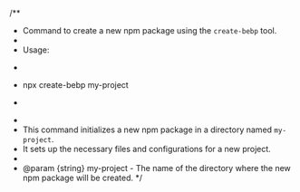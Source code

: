 /**
 * Command to create a new npm package using the `create-bebp` tool.
 *
 * Usage:
 * ```
 * npx create-bebp my-project
 * ```
 *
 * This command initializes a new npm package in a directory named `my-project`.
 * It sets up the necessary files and configurations for a new project.
 *
 * @param {string} my-project - The name of the directory where the new npm package will be created.
 */